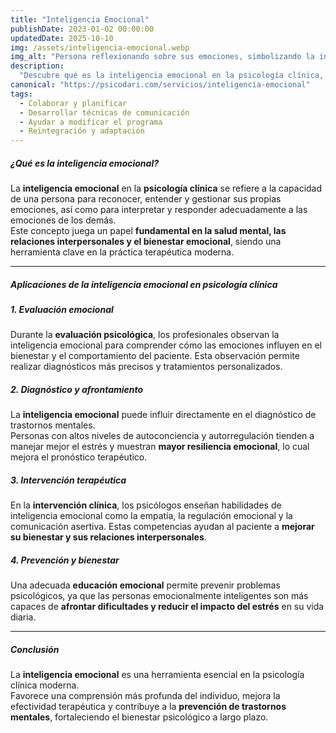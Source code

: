 ```yaml
---
title: "Inteligencia Emocional"
publishDate: 2023-01-02 00:00:00
updatedDate: 2025-10-10
img: /assets/inteligencia-emocional.webp
img_alt: "Persona reflexionando sobre sus emociones, simbolizando la inteligencia emocional en psicología."
description:
  "Descubre qué es la inteligencia emocional en la psicología clínica, cómo influye en la salud mental, el diagnóstico y las terapias psicológicas, y por qué es esencial para el bienestar emocional."
canonical: "https://psicodari.com/servicios/inteligencia-emocional"
tags:
  - Colaborar y planificar
  - Desarrollar técnicas de comunicación
  - Ayudar a modificar el programa
  - Reintegración y adaptación
---
```


##### ¿Qué es la inteligencia emocional?

La **inteligencia emocional** en la **psicología clínica** se refiere a la capacidad de una persona para reconocer, entender y gestionar sus propias emociones, así como para interpretar y responder adecuadamente a las emociones de los demás.  
Este concepto juega un papel **fundamental en la salud mental, las relaciones interpersonales y el bienestar emocional**, siendo una herramienta clave en la práctica terapéutica moderna.

---

##### Aplicaciones de la inteligencia emocional en psicología clínica

##### 1. Evaluación emocional

Durante la **evaluación psicológica**, los profesionales observan la inteligencia emocional para comprender cómo las emociones influyen en el bienestar y el comportamiento del paciente. Esta observación permite realizar diagnósticos más precisos y tratamientos personalizados.

##### 2. Diagnóstico y afrontamiento

La **inteligencia emocional** puede influir directamente en el diagnóstico de trastornos mentales.  
Personas con altos niveles de autoconciencia y autorregulación tienden a manejar mejor el estrés y muestran **mayor resiliencia emocional**, lo cual mejora el pronóstico terapéutico.

##### 3. Intervención terapéutica

En la **intervención clínica**, los psicólogos enseñan habilidades de inteligencia emocional como la empatía, la regulación emocional y la comunicación asertiva. Estas competencias ayudan al paciente a **mejorar su bienestar y sus relaciones interpersonales**.

##### 4. Prevención y bienestar

Una adecuada **educación emocional** permite prevenir problemas psicológicos, ya que las personas emocionalmente inteligentes son más capaces de **afrontar dificultades y reducir el impacto del estrés** en su vida diaria.

---

##### Conclusión

La **inteligencia emocional** es una herramienta esencial en la psicología clínica moderna.  
Favorece una comprensión más profunda del individuo, mejora la efectividad terapéutica y contribuye a la **prevención de trastornos mentales**, fortaleciendo el bienestar psicológico a largo plazo.
